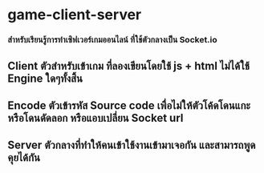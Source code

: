 # game-client-server

### สำหรับเรียนรู้การทำเซิฟเวอร์เกมออนไลน์ ที่ใช้ตัวกลางเป็น Socket.io

## Client ตัวสำหรับเข้าเกม ที่ลองเขียนโดยใช้ js + html ไม่ได้ใช้ Engine ใดๆทั้งสิ้น

## Encode ตัวเข้ารหัส Source code เพื่อไม่ให้ตัวโค้ดโดนแกะ หรือโดนดัดลอก หรือแอบเปลี่ยน Socket url

## Server ตัวกลางที่ทำให้คนเข้าใช้งานเข้ามาเจอกัน และสามารถพูดคุยได้กัน
